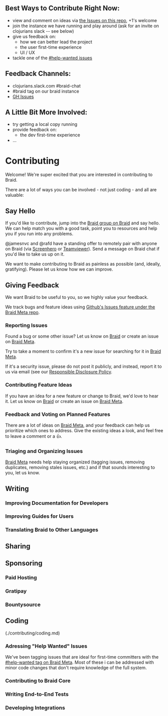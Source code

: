 ## Best Ways to Contribute Right Now:

 - view and comment on ideas via [the Issues on this repo](https://github.com/braidchat/meta/issues), +1's welcome
 - join the instance we have running and play around (ask for an invite on clojurians slack -- see below)
 - give us feedback on:
     - how we can better lead the project
     - the user first-time experience
     - UI / UX
 - tackle one of the [#help-wanted issues](https://github.com/braidchat/meta/issues?q=is%3Aopen+is%3Aissue+label%3Ahelp-wanted)

## Feedback Channels:
 - clojurians.slack.com #braid-chat
 - #braid tag on our braid instance
 - [GH Issues](https://github.com/braidchat/meta/issues)


## A Little Bit More Involved:
  - try getting a local copy running
  - provide feedback on:
      - the dev first-time experience
  - ...



# Contributing

Welcome! We're super excited that you are interested in contributing to Braid.

There are a lot of ways you can be involved - not just coding - and all are valuable:


## Say Hello

If you'd like to contribute, jump into the [Braid group on Braid](http://braid.chat/group/braid) and say hello. We can help match you with a good task, point you to resources and help you if you run into any problems.

@jamesnvc and @rafd have a standing offer to remotely pair with anyone on Braid (via [Screenhero](https://screenhero.com/) or [Teamviewer](https://www.teamviewer.com/)). Send a message on Braid chat if you'd like to take us up on it.

We want to make contributing to Braid as painless as possible (and, ideally, gratifying). Please let us know how we can improve.


## Giving Feedback

We want Braid to be useful to you, so we highly value your feedback.

We track bugs and feature ideas using [Github's Issues feature under the Braid Meta repo](https://github.com/braidchat/meta/issues).


### Reporting Issues

Found a bug or some other issue? Let us know on [Braid](http://braid.chat/group/braid) or create an issue on [Braid Meta](https://github.com/braidchat/meta/issues).

Try to take a moment to confirm it's a new issue for searching for it in [Braid Meta](https://github.com/braidchat/meta/issues).

If it's a security issue, please do not post it publicly, and instead, report it to us via email (see our [Responsible Disclosure Policy](./responsible-disclosure-policy.md).


### Contributing Feature Ideas

If you have an idea for a new feature or change to Braid, we'd love to hear it. Let us know on [Braid](http://braid.chat/group/braid) or create an issue on [Braid Meta](https://github.com/braidchat/meta/issues).


### Feedback and Voting on Planned Features

There are a lot of ideas on [Braid Meta](https://github.com/braidchat/meta/issues), and your feedback can help us prioritize which ones to address. Give the existing ideas a look, and feel free to leave a comment or a :+1:.


### Triaging and Organizing Issues

[Braid Meta](https://github.com/braidchat/meta/issues) needs help staying organized (tagging issues, removing duplicates, removing stales issues, etc.) and if that sounds interesting to you, let us know.


## Writing

### Improving Documentation for Developers

### Improving Guides for Users

### Translating Braid to Other Languages


## Sharing


## Sponsoring

### Paid Hosting

### Gratipay

### Bountysource



## Coding

(./contributing/coding.md)


### Adressing "Help Wanted" Issues

We've been tagging issues that are ideal for first-time committers with the [#help-wanted tag on Braid Meta](https://github.com/braidchat/meta/issues?q=is%3Aissue+is%3Aopen+label%3Ahelp-wanted). Most of these i can be addressed with minor code changes that don't require knowledge of the full system.


### Contributing to Braid Core


### Writing End-to-End Tests


### Developing Integrations



